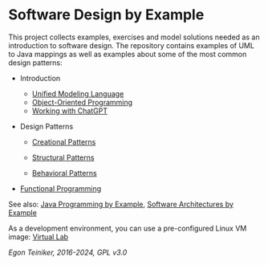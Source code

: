 # Software Design by Example
This project collects examples, exercises and model solutions needed as an introduction to software design.
The repository contains examples of UML to Java mappings as well as examples about some of the most common
design patterns:

* Introduction 
  * [Unified Modeling Language](introduction/uml/README.md)
  * [Object-Oriented Programming](introduction/oo-programming)
  * [Working with ChatGPT](introduction/chatGPT)

* Design Patterns
   * [Creational Patterns](design-patterns/creational-patterns)
    
   * [Structural Patterns](design-patterns/structural-patterns)
     
   * [Behavioral Patterns](design-patterns/behavioral-patterns)
    
* [Functional Programming](functional-programming/) 

See also: 
[Java Programming by Example](https://github.com/teiniker/teiniker-lectures-java), 
[Software Architectures by Example](https://github.com/teiniker/teiniker-lectures-softwarearchitectures) 

As a development environment, you can use a pre-configured Linux VM image:
[Virtual Lab](https://drive.google.com/drive/folders/1AzsF4Mvh1HJ8k6OW5W5hQ5CF0HdqA51l)


*Egon Teiniker, 2016-2024, GPL v3.0*
